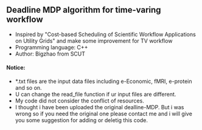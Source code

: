 ## Deadline MDP algorithm for time-varing workflow
* Inspired by "Cost-based Scheduling of Scientific Workflow Applications on Utility Grids" and make some improvement for TV workflow
* Programming language: C++
* Author: Bigzhao from SCUT

#### Notice:
* *.txt files are the input data files including e-Economic, fMRI, e-protein and so on.
* U can change the read_file function if ur input files are different.
* My code did not consider the conflict of resources.
* I thought i have been uploaded the original dealline-MDP. But i was wrong so if you need the original one please contact me and i will give you some suggestion for adding or deletig this code. 
